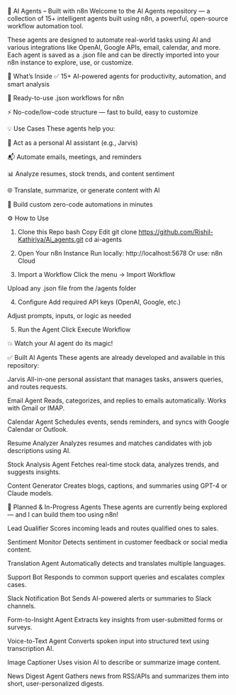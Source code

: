 🤖 AI Agents – Built with n8n
Welcome to the AI Agents repository — a collection of 15+ intelligent agents built using n8n, a powerful, open-source workflow automation tool.

These agents are designed to automate real-world tasks using AI and various integrations like OpenAI, Google APIs, email, calendar, and more. Each agent is saved as a .json file and can be directly imported into your n8n instance to explore, use, or customize.

📁 What’s Inside
✅ 15+ AI-powered agents for productivity, automation, and smart analysis

💾 Ready-to-use .json workflows for n8n

⚡ No-code/low-code structure — fast to build, easy to customize

💡 Use Cases
These agents help you:

🤖 Act as a personal AI assistant (e.g., Jarvis)

📬 Automate emails, meetings, and reminders

📊 Analyze resumes, stock trends, and content sentiment

🌐 Translate, summarize, or generate content with AI

🧱 Build custom zero-code automations in minutes

⚙️ How to Use
1. Clone this Repo
bash
Copy
Edit
git clone https://github.com/Rishil-Kathiriya/Ai_agents.git
cd ai-agents


2. Open Your n8n Instance
Run locally: http://localhost:5678
Or use: n8n Cloud

3. Import a Workflow
Click the menu → Import Workflow

Upload any .json file from the /agents folder

4. Configure
Add required API keys (OpenAI, Google, etc.)

Adjust prompts, inputs, or logic as needed

5. Run the Agent
Click Execute Workflow

💥 Watch your AI agent do its magic!

✅ Built AI Agents
These agents are already developed and available in this repository:

Jarvis
All-in-one personal assistant that manages tasks, answers queries, and routes requests.

Email Agent
Reads, categorizes, and replies to emails automatically. Works with Gmail or IMAP.

Calendar Agent
Schedules events, sends reminders, and syncs with Google Calendar or Outlook.

Resume Analyzer
Analyzes resumes and matches candidates with job descriptions using AI.

Stock Analysis Agent
Fetches real-time stock data, analyzes trends, and suggests insights.

Content Generator
Creates blogs, captions, and summaries using GPT-4 or Claude models.


🧪 Planned & In-Progress Agents
These agents are currently being explored — and I can build them too using n8n!

Lead Qualifier
Scores incoming leads and routes qualified ones to sales.

Sentiment Monitor
Detects sentiment in customer feedback or social media content.

Translation Agent
Automatically detects and translates multiple languages.

Support Bot
Responds to common support queries and escalates complex cases.

Slack Notification Bot
Sends AI-powered alerts or summaries to Slack channels.

Form-to-Insight Agent
Extracts key insights from user-submitted forms or surveys.

Voice-to-Text Agent
Converts spoken input into structured text using transcription AI.

Image Captioner
Uses vision AI to describe or summarize image content.

News Digest Agent
Gathers news from RSS/APIs and summarizes them into short, user-personalized digests.
